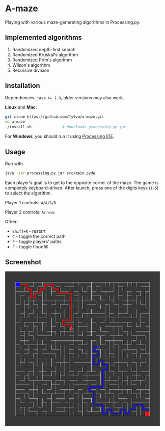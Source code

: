# A-maze

Playing with various maze-generating algorithms in Processing.py.

## Implemented algorithms

1. Randomized depth-first search
2. Randomized Kruskal's algorithm
3. Randomized Prim's algorithm
4. Wilson's algorithm
5. Recursive division

## Installation

Dependencies: `java >= 1.8`, older versions may also work.

**Linux** and **Mac**:

```bash
git clone https://github.com/ly0va/a-maze.git
cd a-maze
./install.sh              # downloads processing-py.jar
```

For **Windows**, you should run it using [Processing IDE](https://processing.org/download/).

## Usage

Run with

```bash
java -jar processing-py.jar src/main.pyde
```

Each player's goal is to get to the opposite corner of the maze. The game is completely keyboard-driven. After launch, press one of the digits keys (`1`-`5`) to select the algorithm.

Player 1 controls: `W/A/S/D`

Player 2 controls: `Arrows`

Other:
- `Shift+R` - restart
- `C` - toggle the correct path
- `P` - toggle players' paths
- `F` - toggle floodfill

## Screenshot

![A-maze](./maze.png)
